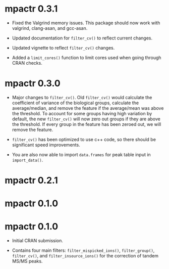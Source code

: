 # mpactr 0.3.1

* Fixed the Valgrind memory issues. This package should now work with valgrind, clang-asan, and gcc-asan.

* Updated documentation for `filter_cv()` to reflect current changes.

* Updated vignette to reflect `filter_cv()` changes.

* Added a `limit_cores()` function to limit cores used when going through CRAN checks.

# mpactr 0.3.0

* Major changes to `filter_cv()`. Old `filter_cv()` would calculate the coefficient of variance of the biological groups, calculate the average/median, and remove the feature if the average/mean was above the threshold. To account for some groups having high variation by default, the new `filter_cv()` will now zero out groups if they are above the threshold. If every group in the feature has been zeroed out, we will remove the feature. 

* `filter_cv()` has been optimized to use c++ code, so there should be significant speed improvements.

* You are also now able to import `data.frames` for peak table input in `import_data()`.

# mpactr 0.2.1

# mpactr 0.1.0

# mpactr 0.1.0

* Initial CRAN submission.

* Contains four main filters: `filter_mispicked_ions()`, `filter_group()`, `filter_cv()`, and `filter_insource_ions()` for the correction of tandem MS/MS peaks.



